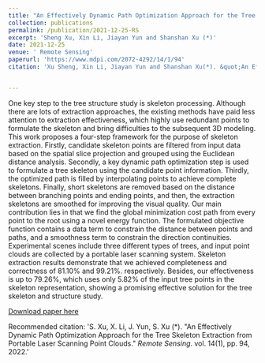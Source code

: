 ```yaml
---
title: "An Effectively Dynamic Path Optimization Approach for the Tree Skeleton Extraction from Portable Laser Scanning Point Clouds"
collection: publications
permalink: /publication/2021-12-25-RS
excerpt: 'Sheng Xu, Xin Li, Jiayan Yun and Shanshan Xu (*)'
date: 2021-12-25
venue: ' Remote Sensing'
paperurl: 'https://www.mdpi.com/2072-4292/14/1/94'
citation: 'Xu Sheng, Xin Li, Jiayan Yun and Shanshan Xu(*). &quot;An Effectively Dynamic Path Optimization Approach for the Tree Skeleton Extraction from Portable Laser Scanning Point Clouds.&quot; <i>in Remote Sensing</i>. vol. 14(1), pp. 94, 2022, doi: 10.3390/rs14010094. '


---
```

One key step to the tree structure study is skeleton processing. Although there are lots of extraction approaches, the existing methods have paid less attention to extraction effectiveness, which highly use redundant points to formulate the skeleton and bring difficulties to the subsequent 3D modeling. This work proposes a four-step framework for the purpose of skeleton extraction. Firstly, candidate skeleton points are filtered from input data based on the spatial slice projection and grouped using the Euclidean distance analysis. Secondly, a key dynamic path optimization step is used to formulate a tree skeleton using the candidate point information. Thirdly, the optimized path is filled by interpolating points to achieve complete skeletons. Finally, short skeletons are removed based on the distance between branching points and ending points, and then, the extraction skeletons are smoothed for improving the visual quality. Our main contribution lies in that we find the global minimization cost path from every point to the root using a novel energy function. The formulated objective function contains a data term to constrain the distance between points and paths, and a smoothness term to constrain the direction continuities. Experimental scenes include three different types of trees, and input point clouds are collected by a portable laser scanning system. Skeleton extraction results demonstrate that we achieved completeness and correctness of 81.10% and 99.21%. respectively. Besides, our effectiveness is up to 79.26%, which uses only 5.82% of the input tree points in the skeleton representation, showing a promising effective solution for the tree skeleton and structure study.

[Download paper here](http://lostagex.github.io/files/2021-12-25-RS.pdf)

Recommended citation: 'S. Xu, X. Li, J. Yun, S. Xu (*). &quot;An Effectively Dynamic Path Optimization Approach for the Tree Skeleton Extraction from Portable Laser Scanning Point Clouds.&quot; <i>Remote Sensing</i>. vol. 14(1), pp. 94, 2022.' 
